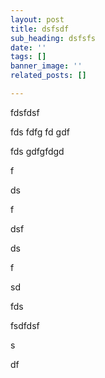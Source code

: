 ```yaml
---
layout: post
title: dsfsdf
sub_heading: dsfsfs
date: ''
tags: []
banner_image: ''
related_posts: []

---
```

fdsfdsf

fds fdfg fd gdf 

fds gdfgfdgd

f

ds

f

dsf

ds

f

sd

fds

fsdfdsf

s

df